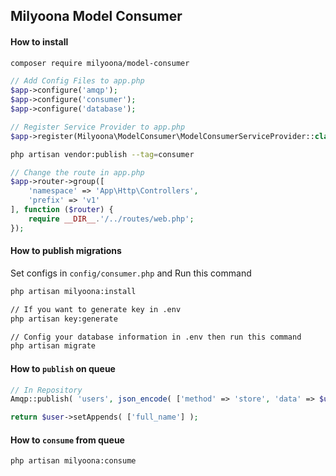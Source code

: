 ## Milyoona Model Consumer

#### How to install

```bash
composer require milyoona/model-consumer
```

```php
// Add Config Files to app.php
$app->configure('amqp');
$app->configure('consumer');
$app->configure('database');
```

```php
// Register Service Provider to app.php
$app->register(Milyoona\ModelConsumer\ModelConsumerServiceProvider::class);
```

```bash
php artisan vendor:publish --tag=consumer
```

```php
// Change the route in app.php
$app->router->group([
    'namespace' => 'App\Http\Controllers',
    'prefix' => 'v1'
], function ($router) {
    require __DIR__.'/../routes/web.php';
});
```

#### How to publish migrations

Set configs in <code>config/consumer.php</code> and Run this command

```bash
php artisan milyoona:install

// If you want to generate key in .env
php artisan key:generate

// Config your database information in .env then run this command
php artisan migrate
```

#### How to <code>publish</code> on queue

```php
// In Repository
Amqp::publish( 'users', json_encode( ['method' => 'store', 'data' => $user->setAppends([])] ) ); // method: store, update, delete, forceDelete

return $user->setAppends( ['full_name'] );
```

#### How to <code>consume</code> from queue

```bash
php artisan milyoona:consume
```